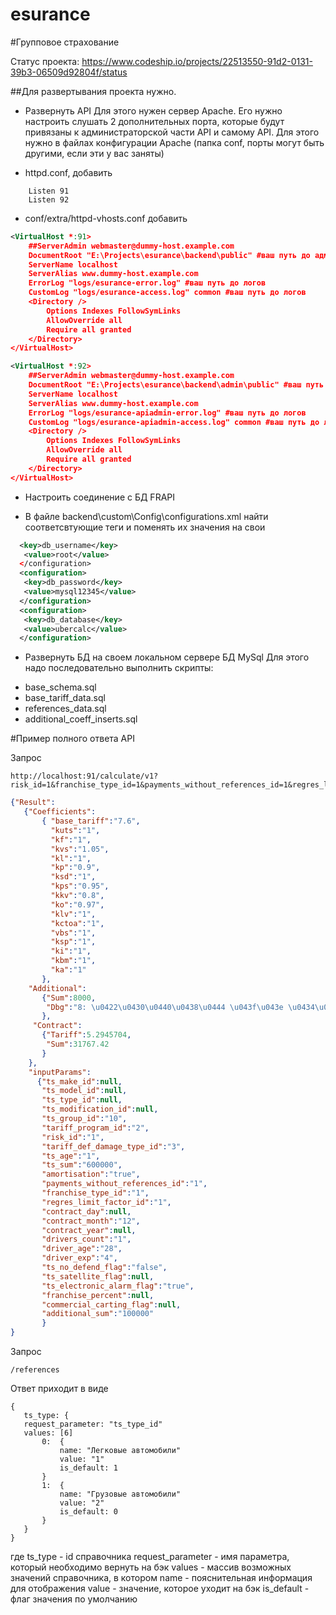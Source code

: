 esurance
========
#Групповое страхование

Статус проекта:
https://www.codeship.io/projects/22513550-91d2-0131-39b3-06509d92804f/status

##Для развертывания проекта нужно.
* Развернуть API
Для этого нужен сервер Apache. Его нужно настроить слушать 2 дополнительных порта, которые будут привязаны к администраторской части API и самому API. 
Для этого нужно в файлах конфигурации Apache (папка conf, порты могут быть другими, если эти у вас заняты)
- httpd.conf, добавить
```
	Listen 91
	Listen 92
```
- conf/extra/httpd-vhosts.conf добавить

```xml
<VirtualHost *:91>
    ##ServerAdmin webmaster@dummy-host.example.com
    DocumentRoot "E:\Projects\esurance\backend\public" #ваш путь до админки
    ServerName localhost
    ServerAlias www.dummy-host.example.com
    ErrorLog "logs/esurance-error.log" #ваш путь до логов
    CustomLog "logs/esurance-access.log" common #ваш путь до логов
	<Directory />
        Options Indexes FollowSymLinks
        AllowOverride all
		Require all granted
	</Directory>
</VirtualHost>
```

```xml
<VirtualHost *:92>
    ##ServerAdmin webmaster@dummy-host.example.com
    DocumentRoot "E:\Projects\esurance\backend\admin\public" #ваш путь до админки
    ServerName localhost
    ServerAlias www.dummy-host.example.com
    ErrorLog "logs/esurance-apiadmin-error.log" #ваш путь до логов
    CustomLog "logs/esurance-apiadmin-access.log" common #ваш путь до логов
	<Directory />
        Options Indexes FollowSymLinks
        AllowOverride all
		Require all granted
	</Directory>
</VirtualHost>
```

* Настроить соединение с БД FRAPI
- В файле backend\custom\Config\configurations.xml найти соответсвтующие теги и поменять их значения на свои
```xml
  <key>db_username</key>
   <value>root</value>
  </configuration>
  <configuration>
   <key>db_password</key>
   <value>mysql12345</value>
  </configuration>
  <configuration>
   <key>db_database</key>
   <value>ubercalc</value>
  </configuration>
 ```
 
 * Развернуть БД на своем локальном сервере БД MySql
 Для этого надо последовательно выполнить скрипты:
 - base_schema.sql
 - base_tariff_data.sql
 - references_data.sql
 - additional_coeff_inserts.sql
 
 #Пример полного ответа API
 
 Запрос
 ```
 http://localhost:91/calculate/v1?risk_id=1&franchise_type_id=1&payments_without_references_id=1&regres_limit_factor_id=1&ts_group_id=10&tariff_program_id=2&tariff_def_damage_type_id=3&ts_age=1&ts_sum=600000&ts_no_defend_flag=false&drivers_count=1&contract_month=12&driver_age=28&driver_exp=4&ts_electronic_alarm_flag=true&amortisation=true&additional_sum=100000
 ```
 
 ```json
 {"Result":
	{"Coefficients":
		{ "base_tariff":"7.6",
		  "kuts":"1",
		  "kf":"1",
		  "kvs":"1.05",
		  "kl":"1",
		  "kp":"0.9",
		  "ksd":"1",
		  "kps":"0.95",
		  "kkv":"0.8",
		  "ko":"0.97",
		  "klv":"1",
		  "kctoa":"1",
		  "vbs":"1",
		  "ksp":"1",
		  "ki":"1",
		  "kbm":"1",
		  "ka":"1"
		},
	 "Additional":
		{"Sum":8000,
		 "Dbg":"8: \u0422\u0430\u0440\u0438\u0444 \u043f\u043e \u0434\u043e\u043f. \u043e\u0431\u043e\u0440\u0443\u0434\u043e\u0432\u0430\u043d\u0438\u044e = 10%. \u041a\u0441\u0434 =1. \u041a\u0430=1. \u041a\u043a\u0432=0.8. \u041f\u0440\u0435\u043c\u0438\u044f \u043f\u043e \u0434\u043e\u043f. \u043e\u0431\u043e\u0440\u0443\u0434\u043e\u0432\u0430\u043d\u0438\u044e = 8000"
		},
	  "Contract":
		{"Tariff":5.2945704,
		 "Sum":31767.42
		}
	 },
	 "inputParams":
	   {"ts_make_id":null,
	    "ts_model_id":null,
		"ts_type_id":null,
		"ts_modification_id":null,
		"ts_group_id":"10",
		"tariff_program_id":"2",
		"risk_id":"1",
		"tariff_def_damage_type_id":"3",
		"ts_age":"1",
		"ts_sum":"600000",
		"amortisation":"true",
		"payments_without_references_id":"1",
		"franchise_type_id":"1",
		"regres_limit_factor_id":"1",
		"contract_day":null,
		"contract_month":"12",
		"contract_year":null,
		"drivers_count":"1",
		"driver_age":"28",
		"driver_exp":"4",
		"ts_no_defend_flag":"false",
		"ts_satellite_flag":null,
		"ts_electronic_alarm_flag":"true",
		"franchise_percent":null,
		"commercial_carting_flag":null,
		"additional_sum":"100000"
		}
 }
 ```

 Запрос
 ```
 /references
 ```
 Ответ приходит в виде
 ```
 {
    ts_type: {
    request_parameter: "ts_type_id"
    values: [6]
        0:  {
            name: "Легковые автомобили"
            value: "1"
            is_default: 1
        }
        1:  {
            name: "Грузовые автомобили"
            value: "2"
            is_default: 0
        }
    }
}
 ```

 где
 ts_type - id справочника
 request_parameter - имя параметра, который необходимо вернуть на бэк
 values - массив возможных значений справочника, в котором
    name - пояснительная информация для отображения
    value - значение, которое уходит на бэк
    is_default - флаг значения по умолчанию

